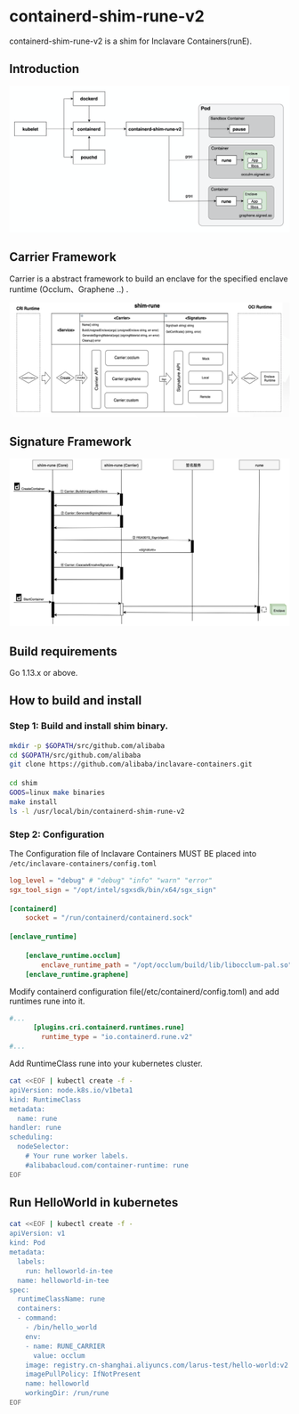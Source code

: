 # containerd-shim-rune-v2

containerd-shim-rune-v2 is a shim for Inclavare Containers(runE).

## Introduction
![shim-rune](docs/images/shim-rune.png)

## Carrier Framework
Carrier is a abstract framework to build an enclave for the specified enclave runtime (Occlum、Graphene ..) .

![shim-carrier](docs/images/shim-carrier.png)

## Signature Framework

![shim-signature](docs/images/shim-signature.png)

## Build requirements

Go 1.13.x or above.

## How to build and install

### Step 1: Build and install shim binary.
```bash
mkdir -p $GOPATH/src/github.com/alibaba
cd $GOPATH/src/github.com/alibaba 
git clone https://github.com/alibaba/inclavare-containers.git

cd shim
GOOS=linux make binaries
make install
ls -l /usr/local/bin/containerd-shim-rune-v2
```

### Step 2: Configuration

The Configuration file of Inclavare Containers MUST BE placed into `/etc/inclavare-containers/config.toml`

```toml
log_level = "debug" # "debug" "info" "warn" "error"
sgx_tool_sign = "/opt/intel/sgxsdk/bin/x64/sgx_sign"

[containerd]
    socket = "/run/containerd/containerd.sock"

[enclave_runtime]

    [enclave_runtime.occlum]
        enclave_runtime_path = "/opt/occlum/build/lib/libocclum-pal.so"
    [enclave_runtime.graphene]

```

Modify containerd configuration file(/etc/containerd/config.toml) and add runtimes rune into it.

```toml
#...
      [plugins.cri.containerd.runtimes.rune]
        runtime_type = "io.containerd.rune.v2"
#...
```

Add RuntimeClass rune into your kubernetes cluster.
```bash
cat <<EOF | kubectl create -f -
apiVersion: node.k8s.io/v1beta1
kind: RuntimeClass
metadata:
  name: rune
handler: rune
scheduling:
  nodeSelector:
    # Your rune worker labels.
    #alibabacloud.com/container-runtime: rune
EOF
```

## Run HelloWorld in kubernetes
```bash
cat <<EOF | kubectl create -f -
apiVersion: v1
kind: Pod
metadata:
  labels:
    run: helloworld-in-tee
  name: helloworld-in-tee
spec:
  runtimeClassName: rune
  containers:
  - command:
    - /bin/hello_world
    env:
    - name: RUNE_CARRIER
      value: occlum
    image: registry.cn-shanghai.aliyuncs.com/larus-test/hello-world:v2
    imagePullPolicy: IfNotPresent
    name: helloworld
    workingDir: /run/rune
EOF
```
